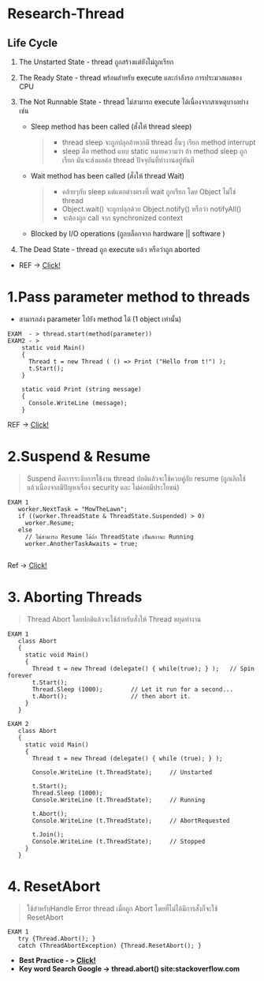 # Research-Thread

## Life Cycle

 1. The Unstarted State - thread ถูกสร้างแต่ยังไม่ถูกเรียก
 2. The Ready State - thread พร้อมสำหรับ execute และกำลังรอ การประมวลผลของ CPU
 3. The Not Runnable State - thread ไม่สามารถ execute ได้เนื่องจากสาเหตุบางอย่างเช่น
	- Sleep method has been called (สั่งให้ thread sleep) 
	  > - thread sleep จะถูกปลุกถ้าหากมี thread อื่นๆ เรียก method interrupt
	  > - sleep คือ method แบบ static หมายความว่า ถ้า method sleep ถูกเรียก มันจะส่งผลต่อ thread ปัจจุบันที่ทำงานอยู่ทันที
	- Wait method has been called  (สั่งให้ thread Wait)
	  > - คล้ายๆกับ sleep แต่แตกต่างตรงที่  wait ถูกเรียก โดย Object  ไม่ใช่ thread
	  > - Object.wait() จะถูกปลุกด้วย Object.notify() หรือว่า notifyAll()
	  > - จะต้องถูก call จาก synchronized context
	- Blocked by I/O operations (ถูกบล็อกจาก hardware || software )

 4. The Dead State - thread ถูก execute แล้ว หรือว่าถูก aborted 
- REF -> [Click!](http://www.albahari.com/threading/part2.aspx#_ThreadState)

# 1.Pass parameter method to threads 
- สามารถส่ง parameter ไปยัง method ได้ (1 object เท่านั้น) 
```
EXAM  - > thread.start(method(parameter))
EXAM2 - > 
	static void Main()
	{
	  Thread t = new Thread ( () => Print ("Hello from t!") );
	  t.Start();
	}

	static void Print (string message) 
	{
	  Console.WriteLine (message);
	}
```
REF -> [Click!](http://marcuscode.com/lang/csharp/threads)

# 2.Suspend & Resume
  > Suspend คือการระงับการใช้งาน thread ปกติแล้วจะใช้ควบคู่กับ resume (ถูกเลิกใช้แล้วเนื่องจากมีปัญหาเรื่อง security และ ไม่ค่อยมีประโยชน์)
 ```
 EXAM 1 
 	worker.NextTask = "MowTheLawn";
	if ((worker.ThreadState & ThreadState.Suspended) > 0)
	  worker.Resume;
	else
	  // ไม่สามารถ Resume ได้ถ้า ThreadState เป็นสถานะ Running
	  worker.AnotherTaskAwaits = true;
 	
 ```
Ref -> [Click!](http://www.albahari.com/threading/part4.aspx#_Suspend_and_Resume)

# 3. Aborting Threads 
  > Thread Abort โดยปกติแล้วจะใช้สำหรับสั่งให้ Thread หยุดทำงาน
 ```
 EXAM 1 
	class Abort
	{
	  static void Main()
	  {
	    Thread t = new Thread (delegate() { while(true); } );   // Spin forever
	    t.Start();
	    Thread.Sleep (1000);        // Let it run for a second...
	    t.Abort();                  // then abort it.
	  }
	}
	
 EXAM 2
	class Abort
	{
	  static void Main()
	  {
	    Thread t = new Thread (delegate() { while (true); } );

	    Console.WriteLine (t.ThreadState);     // Unstarted

	    t.Start();
	    Thread.Sleep (1000);
	    Console.WriteLine (t.ThreadState);     // Running

	    t.Abort();
	    Console.WriteLine (t.ThreadState);     // AbortRequested

	    t.Join();
	    Console.WriteLine (t.ThreadState);     // Stopped
	  }
	}
 ```
 # 4. ResetAbort
   > ใช้สำหรับHandle Error thread เมื่อถูก Abort โดยที่ไม่ได้มีการสั่งก็จะใช้ ResetAbort 
 ```
 EXAM 1 
	try {Thread.Abort(); }
	catch (ThreadAbortException) {Thread.ResetAbort(); }
 ```

- **Best Practice - > [Click!](https://docs.microsoft.com/en-us/dotnet/standard/threading/managed-threading-best-practices)**
- **Key word Search Google -> thread.abort() site:stackoverflow.com**
